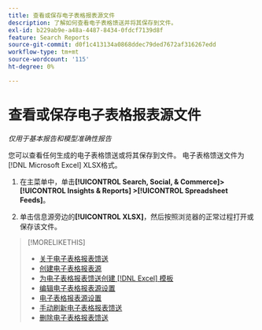 ```yaml
---
title: 查看或保存电子表格报表源文件
description: 了解如何查看电子表格馈送并将其保存到文件。
exl-id: b229ab9e-a48a-4487-8434-0fdcf7139d8f
feature: Search Reports
source-git-commit: d0f1c413134a0868ddec79ded7672af316267edd
workflow-type: tm+mt
source-wordcount: '115'
ht-degree: 0%

---
```


# 查看或保存电子表格报表源文件

*仅用于基本报告和模型准确性报告*

您可以查看任何生成的电子表格馈送或将其保存到文件。 电子表格馈送文件为[!DNL Microsoft Excel] XLSX格式。

1. 在主菜单中，单击&#x200B;**[!UICONTROL Search, Social, & Commerce]> [!UICONTROL Insights & Reports] >[!UICONTROL Spreadsheet Feeds]**。

1. 单击信息源旁边的&#x200B;**[!UICONTROL XLSX]**，然后按照浏览器的正常过程打开或保存该文件。

>[!MORELIKETHIS]
>
>* [关于电子表格报表馈送](spreadsheet-feed-about.md)
>* [创建电子表格报表源](spreadsheet-feed-create.md)
>* [为电子表格报表馈送创建 [!DNL Excel] 模板](spreadsheet-feed-create-excel-template.md)
>* [编辑电子表格报表源设置](spreadsheet-feed-edit.md)
>* [电子表格报表源设置](spreadsheet-feed-settings.md)
>* [手动刷新电子表格报表馈送](spreadsheet-feed-refresh.md)
>* [删除电子表格报表馈送](spreadsheet-feed-delete.md)
